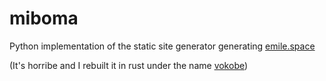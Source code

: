 # miboma

Python implementation of the static site generator generating [emile.space](/)

(It's horribe and I rebuilt it in rust under the name [vokobe](/projects/vokobe/))